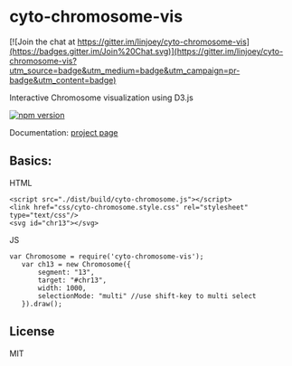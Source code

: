 cyto-chromosome-vis
===============

[![Join the chat at https://gitter.im/linjoey/cyto-chromosome-vis](https://badges.gitter.im/Join%20Chat.svg)](https://gitter.im/linjoey/cyto-chromosome-vis?utm_source=badge&utm_medium=badge&utm_campaign=pr-badge&utm_content=badge)

Interactive Chromosome visualization using D3.js

[![npm version](https://badge.fury.io/js/cyto-chromosome-vis.svg?style=flat)](http://badge.fury.io/js/cyto-chromosome-vis)

Documentation: [project page](http://linjoey.github.io/cyto-chromosome-vis)

## Basics:

HTML



```
<script src="./dist/build/cyto-chromosome.js"></script>
<link href="css/cyto-chromosome.style.css" rel="stylesheet"  type="text/css"/>
<svg id="chr13"></svg>
```

JS

```
var Chromosome = require('cyto-chromosome-vis');
   var ch13 = new Chromosome({
       segment: "13",
       target: "#chr13",
       width: 1000,
       selectionMode: "multi" //use shift-key to multi select
   }).draw();
```

## License

MIT

